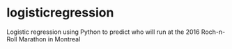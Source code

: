 # logisticregression
 Logistic regression using Python to predict who will run at the 2016 Roch-n-Roll Marathon in Montreal 
